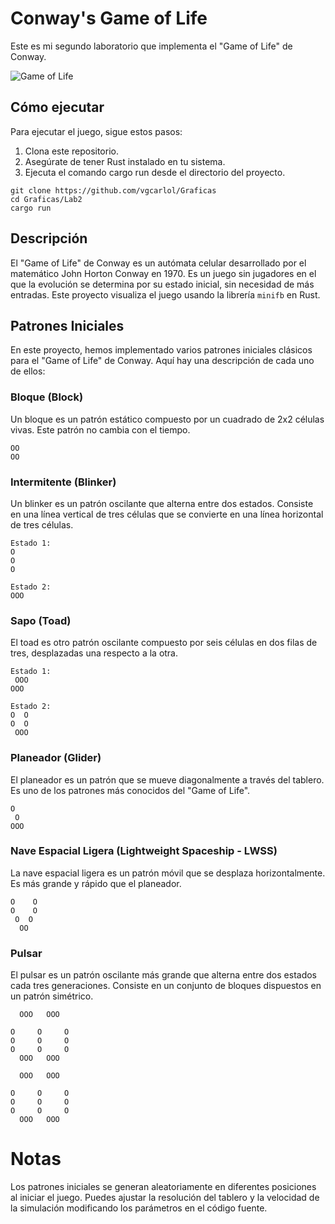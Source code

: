 # Conway's Game of Life

Este es mi segundo laboratorio que implementa el "Game of Life" de Conway.

![Game of Life](game_of_life.gif)

## Cómo ejecutar
Para ejecutar el juego, sigue estos pasos:

1. Clona este repositorio.
2. Asegúrate de tener Rust instalado en tu sistema.
3. Ejecuta el comando cargo run desde el directorio del proyecto.


```
git clone https://github.com/vgcarlol/Graficas
cd Graficas/Lab2
cargo run
```


## Descripción

El "Game of Life" de Conway es un autómata celular desarrollado por el matemático John Horton Conway en 1970. Es un juego sin jugadores en el que la evolución se determina por su estado inicial, sin necesidad de más entradas. Este proyecto visualiza el juego usando la librería `minifb` en Rust.

## Patrones Iniciales

En este proyecto, hemos implementado varios patrones iniciales clásicos para el "Game of Life" de Conway. Aquí hay una descripción de cada uno de ellos:

### Bloque (Block)
Un bloque es un patrón estático compuesto por un cuadrado de 2x2 células vivas. Este patrón no cambia con el tiempo.

```plaintext
OO
OO
```

### Intermitente (Blinker)
Un blinker es un patrón oscilante que alterna entre dos estados. Consiste en una línea vertical de tres células que se convierte en una línea horizontal de tres células.

```
Estado 1:
O
O
O

Estado 2:
OOO
```

### Sapo (Toad)
El toad es otro patrón oscilante compuesto por seis células en dos filas de tres, desplazadas una respecto a la otra.

```
Estado 1:
 OOO
OOO

Estado 2:
O  O
O  O
 OOO
```

### Planeador (Glider)
El planeador es un patrón que se mueve diagonalmente a través del tablero. Es uno de los patrones más conocidos del "Game of Life".

```
O
 O
OOO
```

### Nave Espacial Ligera (Lightweight Spaceship - LWSS)
La nave espacial ligera es un patrón móvil que se desplaza horizontalmente. Es más grande y rápido que el planeador.

```
O    O
O    O
 O  O
  OO
```

### Pulsar
El pulsar es un patrón oscilante más grande que alterna entre dos estados cada tres generaciones. Consiste en un conjunto de bloques dispuestos en un patrón simétrico.

```
  OOO   OOO

O     O     O
O     O     O
O     O     O
  OOO   OOO

  OOO   OOO

O     O     O
O     O     O
O     O     O
  OOO   OOO
```


# Notas
Los patrones iniciales se generan aleatoriamente en diferentes posiciones al iniciar el juego.
Puedes ajustar la resolución del tablero y la velocidad de la simulación modificando los parámetros en el código fuente.
